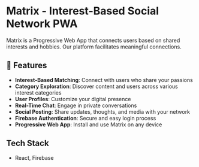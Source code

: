 # Matrix - Interest-Based Social Network PWA

Matrix is a Progressive Web App that connects users based on shared interests and hobbies. Our platform facilitates meaningful connections.

## 🌟 Features

- **Interest-Based Matching**: Connect with users who share your passions
- **Category Exploration**: Discover content and users across various interest categories
- **User Profiles**: Customize your digital presence
- **Real-Time Chat**: Engage in private conversations
- **Social Posting**: Share updates, thoughts, and media with your network
- **Firebase Authentication**: Secure and easy login process
- **Progressive Web App**: Install and use Matrix on any device

## Tech Stack
 - React, Firebase
